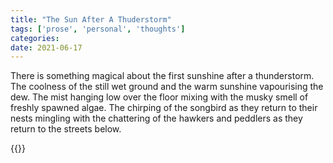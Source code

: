 ```yaml
---
title: "The Sun After A Thuderstorm"
tags: ['prose', 'personal', 'thoughts']
categories: 
date: 2021-06-17
---
```



There is something magical about the first sunshine after a thunderstorm. The coolness of the still wet ground and the warm sunshine vapourising the dew. The mist hanging low over the floor mixing with the musky smell of freshly spawned algae. The chirping of the songbird as they return to their nests mingling with the chattering of the hawkers and peddlers as they return to the streets below. 

{{<card>}}
